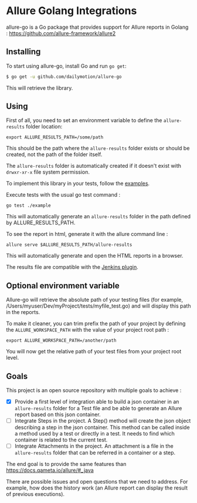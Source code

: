 # Allure Golang Integrations

allure-go is a Go package that provides support for Allure reports in Golang : https://github.com/allure-framework/allure2

## Installing

To start using allure-go, install Go and run `go get`:

```sh
$ go get -u github.com/dailymotion/allure-go
```

This will retrieve the library.

## Using

First of all, you need to set an environment variable to define the `allure-results` folder location:
```
export ALLURE_RESULTS_PATH=/some/path
```
This should be the path where the `allure-results` folder exists or should be created, not the path of the folder itself.

The `allure-results` folder is automatically created if it doesn't exist with `drwxr-xr-x` file system permission.

To implement this library in your tests, follow the [examples](example/example_test.go).

Execute tests with the usual go test command :
```
go test ./example
```

This will automatically generate an `allure-results` folder in the path defined by ALLURE_RESULTS_PATH.

To see the report in html, generate it with the allure command line :
```
allure serve $ALLURE_RESULTS_PATH/allure-results
```
This will automatically generate and open the HTML reports in a browser.

The results file are compatible with the [Jenkins plugin](https://wiki.jenkins.io/display/JENKINS/Allure+Plugin).

## Optional environment variable

Allure-go will retrieve the absolute path of your testing files (for example, /Users/myuser/Dev/myProject/tests/myfile_test.go) and will display this path in the reports.

To make it cleaner, you can trim prefix the path of your project by defining the `ALLURE_WORKSPACE_PATH` with the value of your project root path :
```
export ALLURE_WORKSPACE_PATH=/another/path
```

You will now get the relative path of your test files from your project root level.

## Goals

This project is an open source repository with multiple goals to achieve :
- [x] Provide a first level of integration able to build a json container in an `allure-results` folder for a Test file and be able to generate an Allure report based on this json container.
- [ ] Integrate Steps in the project. A Step() method will create the json object describing a step in the json container. This method can be called inside a method used by a test or directly in a test. It needs to find which container is related to the current test.
- [ ] Integrate Attachments in the project. An attachment is a file in the `allure-results` folder that can be referred in a container or a step.

The end goal is to provide the same features than https://docs.qameta.io/allure/#_java

There are possible issues and open questions that we need to address. For example, how does the history work (an Allure report can display the result of previous executions).